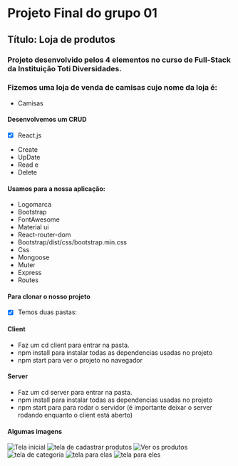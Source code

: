 # Projeto Final do grupo 01
## Título: Loja de produtos 
### Projeto desenvolvido pelos 4 elementos no curso de Full-Stack da Instituição Toti Diversidades.
### Fizemos uma loja de venda de camisas cujo nome da loja é:
- Camisas

#### Desenvolvemos um CRUD
- [x] React.js
 - Create
 - UpDate
 - Read e
 - Delete

#### Usamos para a nossa aplicação:
- Logomarca
- Bootstrap
- FontAwesome
- Material ui
- React-router-dom
- Bootstrap/dist/css/bootstrap.min.css
- Css
- Mongoose
- Muter
- Express
- Routes


#### Para clonar o nosso projeto
- [x] Temos duas pastas: 
#### Client
 - Faz um cd client para entrar na pasta.
 - npm install para instalar todas as dependencias usadas no projeto
 - npm start para ver o projeto no navegador
 
#### Server
 - Faz um cd server para entrar na pasta.
 - npm install para instalar todas as dependencias usadas no projeto
 - npm start para para rodar o servidor (é importante deixar o server rodando enquanto o client está aberto)
 
#### Algumas imagens
![Tela inicial](https://user-images.githubusercontent.com/105171025/191732774-6275370a-746f-42bc-9e03-06a032ef3f0d.png)
![tela de cadastrar produtos](https://user-images.githubusercontent.com/105171025/191732870-cc95d4b0-a9d2-44de-97bd-a88c2a31b743.png)
![Ver os produtos](https://user-images.githubusercontent.com/105171025/191733053-1f58aa90-77d2-421c-818a-5a26176d9d51.png)
![tela de categoria](https://user-images.githubusercontent.com/105171025/191732924-2754705f-d743-4544-ae1c-53007e18e689.png)
![tela para elas](https://user-images.githubusercontent.com/105171025/191733122-03d84b58-6319-4140-b5ce-ffacd3ed7328.png)
![tela para eles](https://user-images.githubusercontent.com/105171025/191733258-154c4a47-5cc8-4a7b-98de-17c4a70d9ac7.png)
